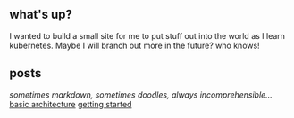 ## what's up?

I wanted to build a small site for me to put stuff out into the world as I learn kubernetes.  Maybe I will branch out more in the future? who knows!

## posts
*sometimes markdown, sometimes doodles, always incomprehensible...*</b>
[basic architecture](./notes/architecture.html)</b>
[getting started](./notes/setup.html)</b>
